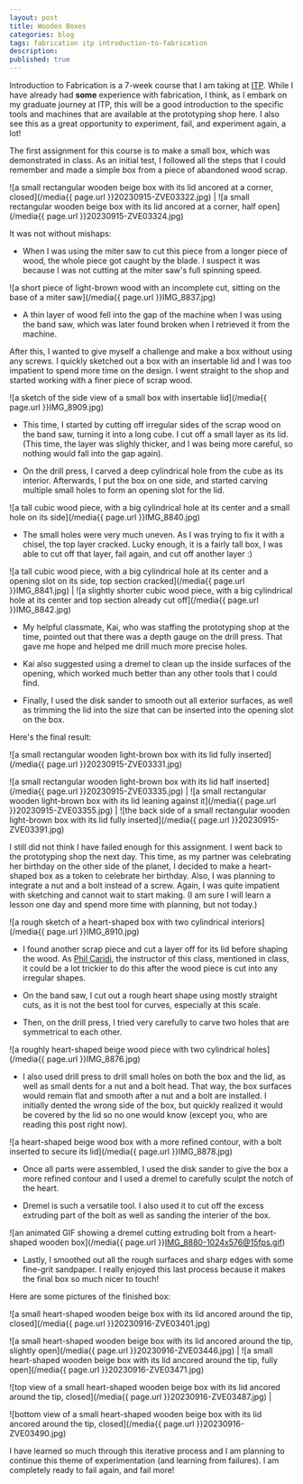 ```yaml
---
layout: post
title: Wooden Boxes
categories: blog
tags: fabrication itp introduction-to-fabrication
description:
published: true
---
```


Introduction to Fabrication is a 7-week course that I am taking at [ITP](https://tisch.nyu.edu/itp). While I have already had **some** experience with fabrication, I think, as I embark on my graduate journey at ITP, this will be a good introduction to the specific tools and machines that are available at the prototyping shop here. I also see this as a great opportunity to experiment, fail, and experiment again, a lot!

<!--more-->

The first assignment for this course is to make a small box, which was demonstrated in class. As an initial test, I followed all the steps that I could remember and made a simple box from a piece of abandoned wood scrap.

![a small rectangular wooden beige box with its lid ancored at a corner, closed](/media{{ page.url }}20230915-ZVE03322.jpg) | ![a small rectangular wooden beige box with its lid ancored at a corner, half open](/media{{ page.url }}20230915-ZVE03324.jpg)

It was not without mishaps:

-   When I was using the miter saw to cut this piece from a longer piece of wood, the whole piece got caught by the blade. I suspect it was because I was not cutting at the miter saw's full spinning speed.

![a short piece of light-brown wood with an incomplete cut, sitting on the base of a miter saw](/media{{ page.url }}IMG_8837.jpg)

-   A thin layer of wood fell into the gap of the machine when I was using the band saw, which was later found broken when I retrieved it from the machine.

After this, I wanted to give myself a challenge and make a box without using any screws. I quickly sketched out a box with an insertable lid and I was too impatient to spend more time on the design. I went straight to the shop and started working with a finer piece of scrap wood.

![a sketch of the side view of a small box with insertable lid](/media{{ page.url }}IMG_8909.jpg)

-   This time, I started by cutting off irregular sides of the scrap wood on the band saw, turning it into a long cube. I cut off a small layer as its lid. (This time, the layer was slighly thicker, and I was being more careful, so nothing would fall into the gap again).

-   On the drill press, I carved a deep cylindrical hole from the cube as its interior. Afterwards, I put the box on one side, and started carving multiple small holes to form an opening slot for the lid.

![a tall cubic wood piece, with a big cylindrical hole at its center and a small hole on its side](/media{{ page.url }}IMG_8840.jpg)

-   The small holes were very much uneven. As I was trying to fix it with a chisel, the top layer cracked. Lucky enough, it is a fairly tall box, I was able to cut off that layer, fail again, and cut off another layer :)

![a tall cubic wood piece, with a big cylindrical hole at its center and a opening slot on its side, top section cracked](/media{{ page.url }}IMG_8841.jpg) | ![a slightly shorter cubic wood piece, with a big cylindrical hole at its center and top section already cut off](/media{{ page.url }}IMG_8842.jpg)

-   My helpful classmate, Kai, who was staffing the prototyping shop at the time, pointed out that there was a depth gauge on the drill press. That gave me hope and helped me drill much more precise holes.

-   Kai also suggested using a dremel to clean up the inside surfaces of the opening, which worked much better than any other tools that I could find.

-   Finally, I used the disk sander to smooth out all exterior surfaces, as well as trimming the lid into the size that can be inserted into the opening slot on the box.

Here's the final result:

![a small rectangular wooden light-brown box with its lid fully inserted](/media{{ page.url }}20230915-ZVE03331.jpg)

![a small rectangular wooden light-brown box with its lid half inserted](/media{{ page.url }}20230915-ZVE03335.jpg) | ![a small rectangular wooden light-brown box with its lid leaning against it](/media{{ page.url }}20230915-ZVE03355.jpg) | ![the back side of a small rectangular wooden light-brown box with its lid fully inserted](/media{{ page.url }}20230915-ZVE03391.jpg)

I still did not think I have failed enough for this assignment. I went back to the prototyping shop the next day. This time, as my partner was celebrating her birthday on the other side of the planet, I decided to make a heart-shaped box as a token to celebrate her birthday. Also, I was planning to integrate a nut and a bolt instead of a screw. Again, I was quite impatient with sketching and cannot wait to start making. (I am sure I will learn a lesson one day and spend more time with planning, but not today.)

![a rough sketch of a heart-shaped box with two cylindrical interiors](/media{{ page.url }}IMG_8910.jpg)

-   I found another scrap piece and cut a layer off for its lid before shaping the wood. As [Phil Caridi](https://philcaridi.com), the instructor of this class, mentioned in class, it could be a lot trickier to do this after the wood piece is cut into any irregular shapes.

-   On the band saw, I cut out a rough heart shape using mostly straight cuts, as it is not the best tool for curves, especially at this scale.

-   Then, on the drill press, I tried very carefully to carve two holes that are symmetrical to each other.

![a roughly heart-shaped beige wood piece with two cylindrical holes](/media{{ page.url }}IMG_8876.jpg)

-   I also used drill press to drill small holes on both the box and the lid, as well as small dents for a nut and a bolt head. That way, the box surfaces would remain flat and smooth after a nut and a bolt are installed. I initially dented the wrong side of the box, but quickly realized it would be covered by the lid so no one would know (except you, who are reading this post right now).

![a heart-shaped beige wood box with a more refined contour, with a bolt inserted to secure its lid](/media{{ page.url }}IMG_8878.jpg)

-   Once all parts were assembled, I used the disk sander to give the box a more refined contour and I used a dremel to carefully sculpt the notch of the heart.

-   Dremel is such a versatile tool. I also used it to cut off the excess extruding part of the bolt as well as sanding the interier of the box.

![an animated GIF showing a dremel cutting extruding bolt from a heart-shaped wooden box](/media{{ page.url }}IMG_8880-1024x576@15fps.gif)

-   Lastly, I smoothed out all the rough surfaces and sharp edges with some fine-grit sandpaper. I really enjoyed this last process because it makes the final box so much nicer to touch!

Here are some pictures of the finished box:

![a small heart-shaped wooden beige box with its lid ancored around the tip, closed](/media{{ page.url }}20230916-ZVE03401.jpg)

![a small heart-shaped wooden beige box with its lid ancored around the tip, slightly open](/media{{ page.url }}20230916-ZVE03446.jpg) | ![a small heart-shaped wooden beige box with its lid ancored around the tip, fully open](/media{{ page.url }}20230916-ZVE03471.jpg)

![top view of a small heart-shaped wooden beige box with its lid ancored around the tip, closed](/media{{ page.url }}20230916-ZVE03487.jpg) |

![bottom view of a small heart-shaped wooden beige box with its lid ancored around the tip, closed](/media{{ page.url }}20230916-ZVE03490.jpg)

I have learned so much through this iterative process and I am planning to continue this theme of experimentation (and learning from failures). I am completely ready to fail again, and fail more!

